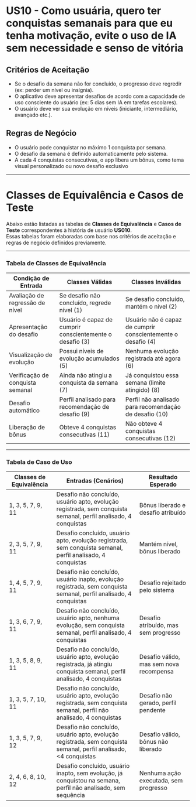 # US10 - Como usuária, quero ter conquistas semanais para que eu tenha motivação, evite o uso de IA sem necessidade e senso de vitória

## Critérios de Aceitação

- Se o desafio da semana não for concluído, o progresso deve regredir (ex: perder um nível ou insígnia).
- O aplicativo deve apresentar desafios de acordo com a capacidade de uso consciente do usuário (ex: 5 dias sem IA em tarefas escolares).
- O usuário deve ver sua evolução em níveis (iniciante, intermediário, avançado etc.).

## Regras de Negócio

- O usuário pode conquistar no máximo 1 conquista por semana.
- O desafio da semana é definido automaticamente pelo sistema.
- A cada 4 conquistas consecutivas, o app libera um bônus, como tema visual personalizado ou novo desafio exclusivo

---

# Classes de Equivalência e Casos de Teste

Abaixo estão listadas as tabelas de **Classes de Equivalência** e **Casos de Teste** correspondentes à história de usuário **US010**.  
Essas tabelas foram elaboradas com base nos critérios de aceitação e regras de negócio definidos previamente.

---

### Tabela de Classes de Equivalência

| Condição de Entrada              | Classes Válidas                                          | Classes Inválidas                                            |
| -------------------------------- | -------------------------------------------------------- | ------------------------------------------------------------ |
| Avaliação de regressão de nível  | Se desafio não concluído, regrede nível (1)              | Se desafio concluído, mantém o nível (2)                     |
| Apresentação do desafio          | Usuário é capaz de cumprir conscientemente o desafio (3) | Usuário não é capaz de cumprir conscientemente o desafio (4) |
| Visualização de evolução         | Possui níveis de evolução acumulados (5)                 | Nenhuma evolução registrada até agora (6)                    |
| Verificação de conquista semanal | Ainda não atingiu a conquista da semana (7)              | Já conquistou essa semana (limite atingido) (8)              |
| Desafio automático               | Perfil analisado para recomendação de desafio (9)        | Perfil não analisado para recomendação de desafio (10)       |
| Liberação de bônus               | Obteve 4 conquistas consecutivas (11)                    | Não obteve 4 conquistas consecutivas (12)                    |

---

### Tabela de Caso de Uso

| Classes de Equivalência       | Entradas (Cenários)                                                                                                  | Resultado Esperado                                                   |
|-------------------------------|----------------------------------------------------------------------------------------------------------------------|----------------------------------------------------------------------|
| 1, 3, 5, 7, 9, 11             | Desafio não concluído, usuário apto, evolução registrada, sem conquista semanal, perfil analisado, 4 conquistas     | Bônus liberado e desafio atribuído                                  |
| 2, 3, 5, 7, 9, 11             | Desafio concluído, usuário apto, evolução registrada, sem conquista semanal, perfil analisado, 4 conquistas        | Mantém nível, bônus liberado                                        |
| 1, 4, 5, 7, 9, 11             | Desafio não concluído, usuário inapto, evolução registrada, sem conquista semanal, perfil analisado, 4 conquistas  | Desafio rejeitado pelo sistema                                      |
| 1, 3, 6, 7, 9, 11             | Desafio não concluído, usuário apto, nenhuma evolução, sem conquista semanal, perfil analisado, 4 conquistas       | Desafio atribuído, mas sem progresso                                |
| 1, 3, 5, 8, 9, 11             | Desafio não concluído, usuário apto, evolução registrada, já atingiu conquista semanal, perfil analisado, 4 conquistas | Desafio válido, mas sem nova recompensa                          |
| 1, 3, 5, 7, 10, 11            | Desafio não concluído, usuário apto, evolução registrada, sem conquista semanal, perfil não analisado, 4 conquistas| Desafio não gerado, perfil pendente                                 |
| 1, 3, 5, 7, 9, 12             | Desafio não concluído, usuário apto, evolução registrada, sem conquista semanal, perfil analisado, <4 conquistas   | Desafio válido, bônus não liberado                                  |
| 2, 4, 6, 8, 10, 12            | Desafio concluído, usuário inapto, sem evolução, já conquistou na semana, perfil não analisado, sem sequência     | Nenhuma ação executada, sem progresso                               |
